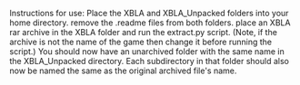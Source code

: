 Instructions for use:
Place the XBLA and XBLA_Unpacked folders into your home directory.
remove the .readme files from both folders.
place an XBLA rar archive in the XBLA folder and run the extract.py script. (Note, if the archive is not the name of the game then change it before running the script.)
You should now have an unarchived folder with the same name in the XBLA_Unpacked directory. Each subdirectory in that folder should also now be named the same as the original archived file's name.
